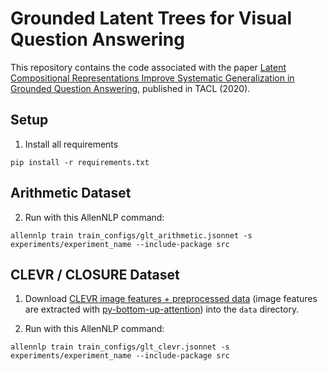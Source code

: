 # Grounded Latent Trees for Visual Question Answering 

This repository contains the code associated with the paper [Latent Compositional Representations Improve Systematic Generalization in Grounded Question Answering](https://arxiv.org/abs/2007.00266), published in TACL (2020).

## Setup
1. Install all requirements
```
pip install -r requirements.txt
```

## Arithmetic Dataset
2. Run with this AllenNLP command:
```
allennlp train train_configs/glt_arithmetic.jsonnet -s experiments/experiment_name --include-package src
```
## CLEVR / CLOSURE Dataset
1. Download [CLEVR image features + preprocessed data](https://drive.google.com/file/d/1TQSfMiiNuGza1muu09py03P_DP1r64QI/view?usp=sharing) (image features are extracted with [py-bottom-up-attention](https://github.com/airsplay/py-bottom-up-attention)) into the `data` directory.

2. Run with this AllenNLP command:
```
allennlp train train_configs/glt_clevr.jsonnet -s experiments/experiment_name --include-package src
```